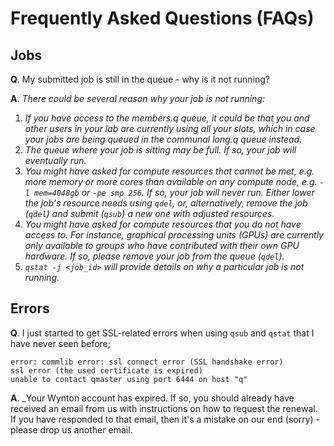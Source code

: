# Frequently Asked Questions (FAQs)

## Jobs

**Q**. My submitted job is still in the queue - why is it not running?

**A**. _There could be several reason why your job is not running:_
  1. _If you have access to the members.q queue, it could be that you and other users in your lab are currently using all your slots, which in case your jobs are being queued in the communal long.q queue instead._
  2. _The queue where your job is sitting may be full. If so, your job will eventually run._
  3. _You might have asked for compute resources that cannot be met, e.g. more memory or more cores than available on any compute node, e.g. `-l mem=4048gb` or `-pe smp 256`.  If so, your job will never run.  Either lower the job's resource needs using `qdel`, or, alternatively,  remove the job (`qdel`) and submit (`qsub`) a new one with adjusted resources._
  4. _You might have asked for compute resources that you do not have access to.  For instance, graphical processing units (GPUs) are currently only available to groups who have contributed with their own GPU hardware.  If so, please remove your job from the queue (`qdel`)._
  5. _`qstat -j <job_id>` will provide details on why a particular job is not running._


## Errors

**Q**. I just started to get SSL-related errors when using `qsub` and `qstat` that I have never seen before;
```
error: commlib error: ssl connect error (SSL handshake error)
ssl error (the used certificate is expired)
unable to contact qmaster using port 6444 on host "q"
```

**A**. _Your Wynton account has expired.  If so, you should already have received an email from us with instructions on how to request the renewal.  If you have responded to that email, then it's a mistake on our end (sorry) - please drop us another email.
